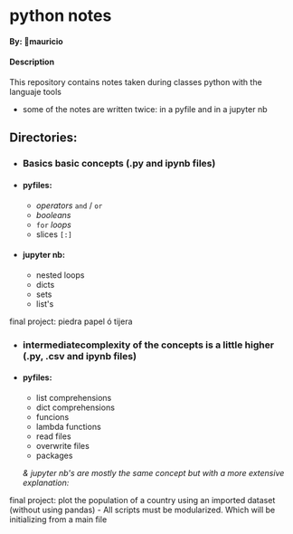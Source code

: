 # python notes

#### By: :t-rex:mauricio

#### Description
This repository contains notes taken during classes python with the languaje tools
- some of the notes are written twice: in a pyfile and in a jupyter nb

## Directories:
- ### **Basics** basic concepts (.py and ipynb files)
 - #### pyfiles:
    - *operators* `and` / `or`
    - *booleans*
    - `for` *loops*
    - slices `[:]`
 
 - #### jupyter nb:
    - nested loops
    - dicts
    - sets
    - list's

final project: piedra papel ó tijera


- ### **intermediate**complexity of the concepts is a little higher (.py, .csv and ipynb files) 
- #### pyfiles:
  - list comprehensions
  - dict comprehensions
  - funcions
  - lambda functions
  - read files
  - overwrite files
  - packages

  *& jupyter nb's are mostly the same concept but with a more extensive explanation:*

final project: plot the population of a country using an imported dataset (without using pandas)
     -  All scripts must be modularized. Which will be initializing from a main file

